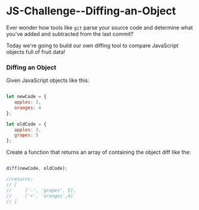 # JS-Challenge--Diffing-an-Object
Ever wonder how tools like `git` parse your source code and determine what you've added and subtracted from the last commit?

Today we're going to build our own diffing tool to compare JavaScript objects full of fruit data!

### Diffing an Object ###
Given JavaScript objects like this:

```js

let newCode = {
   apples: 3, 
   oranges: 4
};

let oldCode = {
   apples: 3, 
   grapes: 5
};

```

Create a function that returns an array of containing the object diff like the:
```js

diff(newCode, oldCode);

//returns: 
// [
//     ['-', 'grapes', 5],
//     ['+', 'oranges',4]
// ]

```
